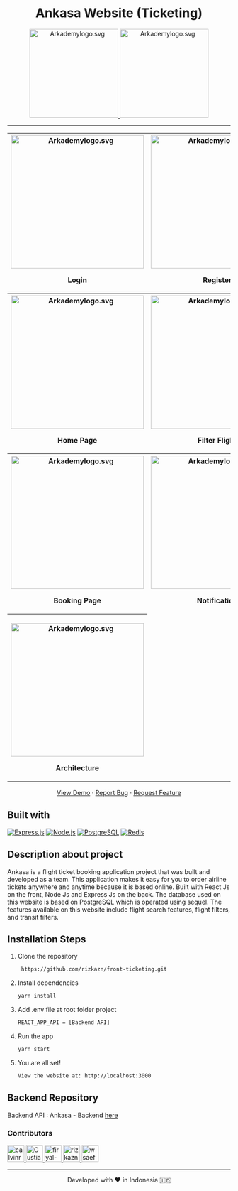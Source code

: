 <h1 align="center">
  Ankasa Website (Ticketing)
</h1>

<p align="center">
  <a href="https://www.arkademy.com/auth/signup">
    <img src="https://www.arkademy.com/img/logo%20arkademy.1c82cf5c.svg" width="200px" alt="Arkademylogo.svg" />
  </a>
  <a href="https://www.fazztrack.com/">
    <img src="https://www.fazztrack.com/_nuxt/img/fazztrack-logo-color.db4c9cc.svg" width="200px" alt="Arkademylogo.svg" />
  </a>
</p>
<hr/>

<table>
  <tr>
    <th>
      <img src="https://user-images.githubusercontent.com/55304067/134828719-fed515d9-db65-42f8-a562-a8a69fa865f8.png" width="300px" alt="Arkademylogo.svg" />
      <p align="center">Login</p>
    </th>
    <th>
      <img src="https://user-images.githubusercontent.com/55304067/133918703-4bdedf54-05d1-40ce-b1e9-c5d258334bc2.png" width="300px" alt="Arkademylogo.svg" />
      <p align="center">Register</p>
    </th>
    <th>
      <img src="https://user-images.githubusercontent.com/55304067/134828735-4de67ff2-56d8-4c22-9ab3-26bd14019d9b.png" width="300px" alt="Arkademylogo.svg" />
      <p align="center">Forgot Password</p>
    </th>
  </tr>
 <tr>
    <th>
      <img src="https://user-images.githubusercontent.com/55304067/134828764-8495ceea-04d1-433e-bfb5-060cd5a41653.png" width="300px" alt="Arkademylogo.svg" />
      <p align="center">Home Page</p>
    </th>
    <th>
      <img src="https://user-images.githubusercontent.com/55304067/134828785-7ebe5ce7-a784-4519-8aee-9bb26d7a274c.png" width="300px" alt="Arkademylogo.svg" />
      <p align="center">Filter Flight</p>
    </th>
    <th> 
      <img src="https://user-images.githubusercontent.com/55304067/134828799-123f485f-b013-4670-864e-ff508fbe3638.png" width="300px" alt="Arkademylogo.svg" />
      <p align="center">Form Booking</p>
   </th>
  </tr>
  <tr>
    <th>
      <img src="https://user-images.githubusercontent.com/55304067/134828834-40eb194d-1e2a-481e-addc-b20ed18a01e6.png" width="300px" alt="Arkademylogo.svg" />
      <p align="center">Booking Page</p>
    </th>
    <th>
      <img src="https://user-images.githubusercontent.com/55304067/134828846-d6e1783b-8cea-4315-893d-cff8e987fbf5.png" width="300px" alt="Arkademylogo.svg" />
      <p align="center">Notification</p>
    </th>
    <th>
      <img src="https://res.cloudinary.com/dyli6i0pw/image/upload/v1634144322/SS%20Ankasa/6_kr2fxt.png" width="300px" alt="Arkademylogo.svg" />
        <p align="center">Chat</p>
    </th>
  </tr>
  <tr>
    <th>
      <p align="center"><img src="https://res.cloudinary.com/rizkazn/image/upload/v1635496472/ARCHITECTURE_page-0001_cmzrnu.jpg" width="300px" alt="Arkademylogo.svg" /></p>
        <p align="center">Architecture</p>
    </th>
  </tr>
</table>
<p align="center">
    <a href="https://ankasa.online" target="blank">View Demo</a>
  · <a href="https://github.com/rizkazn/front-ticketing.git/issues">Report Bug</a>
  · <a href="https://github.com/rizkazn/front-ticketing.git/pulls">Request Feature</a>
</p>


## Built with

[![Express.js](https://img.shields.io/badge/Express.js-4.x-orange.svg?style=rounded-square)](https://expressjs.com/en/starter/installing.html)
[![Node.js](https://img.shields.io/badge/Node.js-v.12.13-green.svg?style=rounded-square)](https://nodejs.org/)
[![PostgreSQL](https://img.shields.io/badge/PostgreSQL-v.13.3-blue.svg?style=rounded-square)](https://www.postgresql.org/)
[![Redis](https://img.shields.io/badge/Redis-v.6.2-red.svg?style=rounded-square)](https://redis.io/)

## Description about project
Ankasa is a flight ticket booking application project that was built and developed as a team. This application makes it easy for you to order airline tickets anywhere and anytime because it is based online. Built with React Js on the front, Node Js and Express Js on the back. The database used on this website is based on PostgreSQL which is operated using sequel. The features available on this website include flight search features, flight filters, and transit filters.

## Installation Steps

1. Clone the repository

   ```bash
    https://github.com/rizkazn/front-ticketing.git
    ```

2. Install dependencies

   ```bash
   yarn install
   ```

3. Add .env file at root folder project

   ```sh
   REACT_APP_API = [Backend API]
   ```

4. Run the app

   ```bash
   yarn start
   ```

5. You are all set!

   ```bash
   View the website at: http://localhost:3000
   ```

## Backend Repository
Backend API : Ankasa - Backend [here](https://github.com/rizkazn/back-ticketing.git)

### Contributors
<a href = "https://github.com/Gustiana882/front-ticketing/graphs/contributors">
  <img src="https://avatars.githubusercontent.com/u/83713045?s=60&amp;v=4" class="avatar avatar-user" alt="calvinrahmat" width="38" height="38">
  <img src="https://avatars.githubusercontent.com/u/55304067?s=60&amp;v=4" class="avatar avatar-user" alt="Gustiana882" width="38" height="38">
  <img src="https://avatars.githubusercontent.com/u/53255114?s=60&amp;v=4" class="avatar avatar-user" alt="firyal-salsa" width="38" height="38">
  <img src="https://avatars.githubusercontent.com/u/70585701?s=60&amp;v=4" class="avatar avatar-user" alt="rizkazn" width="38" height="38">
  <img src="https://avatars.githubusercontent.com/u/79564390?s=60&amp;v=4" class="avatar avatar-user" alt="wsaefulloh" width="38" height="38">
</a>

<hr>
<p align="center">
Developed with ❤️ in Indonesia 	🇮🇩
</p>
